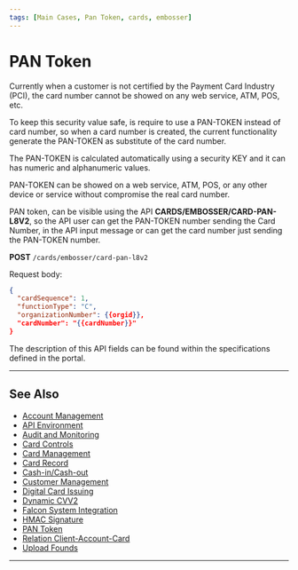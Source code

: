 ```yaml
---
tags: [Main Cases, Pan Token, cards, embosser]
---
```


# PAN Token

Currently when a customer is not certified by the Payment Card Industry (PCI), the card number cannot be showed on any web service, ATM, POS, etc.

To keep this security value safe, is require to use a PAN-TOKEN instead of card number, so when a card number is created, the current functionality generate the PAN-TOKEN as substitute of the card number.

The PAN-TOKEN is calculated automatically using a security KEY and it can has numeric and alphanumeric values.

PAN-TOKEN can be showed on a web service, ATM, POS, or any other device or service without compromise the real card number.

PAN token, can be visible using the API **CARDS/EMBOSSER/CARD-PAN-L8V2**, so the API user can get the PAN-TOKEN number sending the Card Number, in the API input message or can get the card number just sending the PAN-TOKEN number.

**POST** `/cards/embosser/card-pan-l8v2`

Request body:

```json
{
  "cardSequence": 1,
  "functionType": "C",
  "organizationNumber": {{orgid}},
  "cardNumber": "{{cardNumber}}"
}
```

The description of this API fields can be found within the specifications defined in the portal.

---

## See Also

- [Account Management](?path=docs/english/main-cases/account.md)
- [API Environment](?path=docs/english/main-cases/api-environment.md)
- [Audit and Monitoring](?path=docs/english/main-cases/audit.md)
- [Card Controls](?path=docs/english/main-cases/card-controls.md)
- [Card Management](?path=docs/english/main-cases/card.md)
- [Card Record](?path=docs/english/main-cases/record.md)
- [Cash-in/Cash-out](?path=docs/english/main-cases/cash-in-out.md)
- [Customer Management](?path=docs/english/main-cases/customer.md)
- [Digital Card Issuing](?path=docs/english/main-cases/digital.md)
- [Dynamic CVV2](?path=docs/english/main-cases/dynamic.md)
- [Falcon System Integration](?path=docs/english/main-cases/falcon.md)
- [HMAC Signature](?path=docs/english/main-cases/hmac.md)
- [PAN Token](?path=docs/english/main-cases/pan-token.md)
- [Relation Client-Account-Card](?path=docs/english/main-cases/relation.md)
- [Upload Founds](?path=docs/english/main-cases/uploads.md)

---
